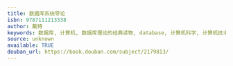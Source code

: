 ```yaml
---
title: 数据库系统导论
isbn: 9787111213338
author: 戴特
keywords: 数据库, 计算机, 数据库理论的经典读物, database, 计算机科学, 计算机技术, SQL, 藏书
source: unknown
available: TRUE
douban_url: https://book.douban.com/subject/2179813/
---
```

